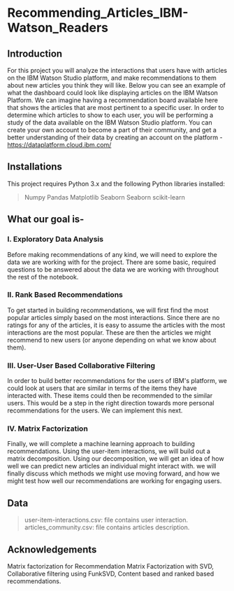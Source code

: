 # Recommending_Articles_IBM-Watson_Readers

## Introduction

For this project you will analyze the interactions that users have with articles on the IBM Watson Studio platform, and make recommendations to them about new articles you think they will like. Below you can see an example of what the dashboard could look like displaying articles on the IBM Watson Platform.
We can imagine having a recommendation board available here that shows the articles that are most pertinent to a specific user.
In order to determine which articles to show to each user, you will be performing a study of the data available on the IBM Watson Studio platform. You can create your own account to become a part of their community, and get a better understanding of their data by creating an account on the platform - https://dataplatform.cloud.ibm.com/


## Installations

This project requires Python 3.x and the following Python libraries installed:

> Numpy
> Pandas
> Matplotlib
> Seaborn
> Seaborn
> scikit-learn


## What our goal is-

### I. Exploratory Data Analysis

Before making recommendations of any kind, we will need to explore the data we are working with for the project. There are some basic, required questions to be answered about the data we are working with throughout the rest of the notebook.

### II. Rank Based Recommendations

To get started in building recommendations, we will first find the most popular articles simply based on the most interactions. Since there are no ratings for any of the articles, it is easy to assume the articles with the most interactions are the most popular. These are then the articles we might recommend to new users (or anyone depending on what we know about them).

### III. User-User Based Collaborative Filtering

In order to build better recommendations for the users of IBM's platform, we could look at users that are similar in terms of the items they have interacted with. These items could then be recommended to the similar users. This would be a step in the right direction towards more personal recommendations for the users. We can implement this next.

### IV. Matrix Factorization

Finally, we will complete a machine learning approach to building recommendations. Using the user-item interactions, we will build out a matrix decomposition. Using our decomposition, we will get an idea of how well we can predict new articles an individual might interact with. we will finally discuss which methods we might use moving forward, and how we might test how well our recommendations are working for engaging users.


## Data

> user-item-interactions.csv: file contains user interaction.
> articles_community.csv: file contains articles description.


## Acknowledgements

Matrix factorization for Recommendation Matrix Factorization with SVD, Collaborative filtering using FunkSVD, Content based and ranked based recommendations.
